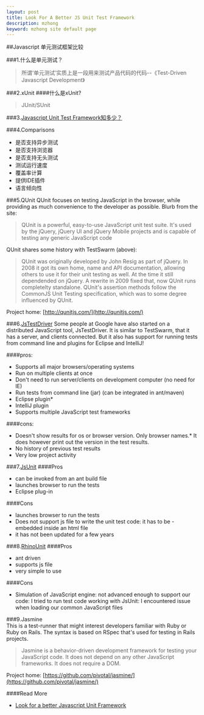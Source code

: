 ```yaml
---
layout: post
title: Look For A Better JS Unit Test Framework
description: mzhong
keyword: mzhong site default page
---
```


##Javascript 单元测试框架比较 

###1.什么是单元测试？ 
>所谓‘单元测试’实质上是一段用来测试产品代码的代码--《Test-Driven Javascript Development》 

###2.xUnit
####什么是xUnit? 
>JUnit/SUnit 


###3.[Javascript Unit Test Framework知多少？](http://en.wikipedia.org/wiki/List_of_unit_testing_frameworks#JavaScript) 


###4.Comparisons

* 是否支持异步测试
* 是否支持浏览器
* 是否支持无头测试
* 测试运行速度
* 覆盖率计算
* 提供IDE插件
* 语言倾向性


###5.QUnit
QUnit focuses on testing JavaScript in the browser, while providing as much convenience to the developer as possible. Blurb from the site:

>QUnit is a powerful, easy-to-use JavaScript unit test suite. It's used by the jQuery, jQuery UI and jQuery Mobile projects and is capable of testing any generic JavaScript code

QUnit shares some history with TestSwarm (above):

>QUnit was originally developed by John Resig as part of jQuery. In 2008 it got its own home, name and API documentation, allowing others to use it for their unit testing as well. At the time it still dependended on jQuery. A rewrite in 2009 fixed that, now QUnit runs completelty standalone. QUnit's assertion methods follow the CommonJS Unit Testing specification, which was to some degree influenced by QUnit.

Project home: [http://qunitjs.com/](http://qunitjs.com/) 

###6.[JsTestDriver](http://code.google.com/p/js-test-driver/) 
Some people at Google have also started on a distributed JavaScript tool, JsTestDriver. It is similar to TestSwarm, that it has a server, and clients connected. But it also has support for running tests from command line and plugins for Eclipse and IntelliJ! 

####pros:  
 
* Supports all major browsers/operating systems
* Run on multiple clients at once
* Don't need to run server/clients on development computer (no need for IE)
* Run tests from command line (jar) (can be integrated in ant/maven)
* Eclipse plugin* 
* IntelliJ plugin
* Supports multiple JavaScript test frameworks

####cons:  
* Doesn't show results for os or browser version. Only browser names.* It does however print out the version in the test results.
* No history of previous test results
* Very low project activity


###7.[JsUnit](https://github.com/pivotal/jsunit)
####Pros  

* can be invoked from an ant build file
* launches browser to run the tests
* Eclipse plug-in

####Cons    

* launches browser to run the tests
* Does not support js file to write the unit test code: it has to be -embedded inside an html file
* it has not been updated for a few years

###8.[RhinoUnit](http://code.google.com/p/rhinounit)
####Pros  

* ant driven
* supports js file
* very simple to use

####Cons
 
* Simulation of JavaScript engine: not advanced enough to support our code: I tried to run test code working with JsUnit: I encountered issue when loading our common JavaScript files

###9.Jasmine  
This is a test-runner that might interest developers familiar with Ruby or Ruby on Rails. The syntax is based on RSpec that's used for testing in Rails projects.

>Jasmine is a behavior-driven development framework for testing your JavaScript code. It does not depend on any other JavaScript frameworks. It does not require a DOM.

Project home: [https://github.com/pivotal/jasmine/](https://github.com/pivotal/jasmine/)


####Read More 
* [Look for a better Javascript Unit Framework](http://stackoverflow.com/questions/300855/looking-for-a-better-javascript-unit-test-tool)




